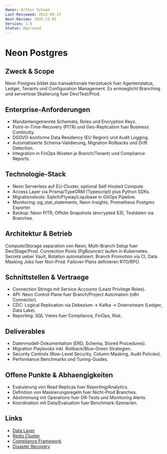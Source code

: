 ```yaml
---
Owner: Arthur Schwan
Last-Reviewed: 2025-09-17
Next-Review: 2025-12-01
Version: 1.0
Status: Approved
---
```

# Neon Postgres

## Zweck & Scope
Neon Postgres bildet das transaktionale Herzstueck fuer Agentenstatus, Ledger, Tenants und Configuration Management. Es ermoeglicht Branching und serverlose Skalierung fuer Dev/Test/Prod.

## Enterprise-Anforderungen
- Mandantengetrennte Schemata, Roles und Encryption Keys.
- Point-in-Time-Recovery (PITR) und Geo-Replication fuer Business Continuity.
- DSGVO-konforme Data Residency (EU Region) und Audit Logging.
- Automatisierte Schema-Validierung, Migration Rollbacks und Drift Detection.
- Integration in FinOps (Kosten je Branch/Tenant) und Compliance Reports.

## Technologie-Stack
- Neon Serverless auf EU-Cluster, optional Self-Hosted Compute.
- Access Layer via Prisma/TypeORM (Typescript) plus Python SDKs.
- Migrationstools: Sqitch/Flyway/Liquibase in GitOps Pipeline.
- Monitoring: pg_stat_statements, Neon Insights, Prometheus Postgres Exporter.
- Backup: Neon PITR, Offsite Snapshots (encrypted S3), Testdaten via Branches.

## Architektur & Betrieb
Compute/Storage separation von Neon, Multi-Branch Setup fuer Dev/Stage/Prod. Connection Pools (PgBouncer) laufen in Kubernetes. Secrets ueber Vault, Rotation automatisiert. Branch Promotion via CI, Data Masking Jobs fuer Non-Prod. Failover-Plans definieren RTO/RPO.

## Schnittstellen & Vertraege
- Connection Strings mit Service Accounts (Least Privilege Roles).
- API: Neon Control Plane fuer Branch/Project Automation (n8n Connector).
- CDC: Logical Replication via Debezium -> Kafka -> Downstream (Ledger, Data Lake).
- Reporting: SQL Views fuer Compliance, FinOps, Risk.

## Deliverables
- Datenmodell-Dokumentation (ERD, Schema, Stored Procedures).
- Migration Playbooks inkl. Rollback/Blue-Green Strategien.
- Security Controls (Row-Level Security, Column Masking, Audit Policies).
- Performance Benchmarks und Tuning-Guides.

## Offene Punkte & Abhaengigkeiten
- Evaluierung von Read Replicas fuer Reporting/Analytics.
- Definition von Maskierungsregeln fuer Nicht-Prod Branches.
- Abstimmung mit Operations fuer DR-Tests und Monitoring Alerts.
- Koordination mit Data/Evaluation fuer Benchmark-Szenarien.

## Links
- [Data Layer](md.html?path=data/data.md)
- [Redis Cluster](md.html?path=data/redis.md)
- [Compliance Framework](md.html?path=compliance/compliance.md)
- [Disaster Recovery](md.html?path=dr/dr.md)

